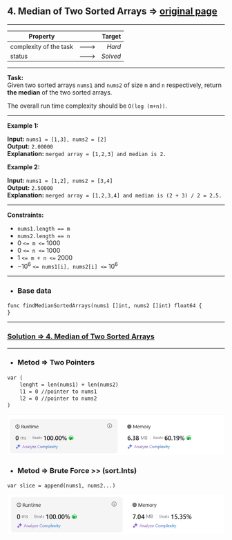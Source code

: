 ## 4. Median of Two Sorted Arrays => [original page](https://leetcode.com/problems/median-of-two-sorted-arrays/description/ "https://leetcode.com/problems/median-of-two-sorted-arrays/description/")

---
| Property               |      |   Target |              
|------------------------|:----:|---------:|
| complexity of the task | ---> |   _Hard_ |
| status                 | ---> | _Solved_ |

---
**Task:**  
Given two sorted arrays `nums1` and `nums2` of size `m` and `n` respectively, return **the median** of the two sorted arrays.

The overall run time complexity should be `O(log (m+n))`.

---
**Example 1:**

**Input:** `nums1 = [1,3], nums2 = [2]`  
**Output:** `2.00000`  
**Explanation:** `merged array = [1,2,3] and median is 2.`  

**Example 2:**

**Input:** `nums1 = [1,2], nums2 = [3,4]`  
**Output:** `2.50000`  
**Explanation:** `merged array = [1,2,3,4] and median is (2 + 3) / 2 = 2.5.`  

---
**Constraints:**

   * `nums1.length == m`
   * `nums2.length == n`
   * $0$ `<= m <=` $1000$
   * $0$ `<= n <=` $1000$
   * $1$ `<= m + n <=` $2000$
   * $-10^6$ `<= nums1[i], nums2[i] <=` $10^6$

---
* ### Base data

```Golang
func findMedianSortedArrays(nums1 []int, nums2 []int) float64 {
}
```

---
### [Solution => 4. Median of Two Sorted Arrays](https://github.com/Ekvo/Leetcode-problems/blob/main/Leetcode-Problems-List/0004-Median-of-Two-Sorted-Arrays/leetcodefour.go "https://github.com/Ekvo/Leetcode-problems/blob/main/Leetcode-Problems-List/0004-Median-of-Two-Sorted-Arrays/leetcodefour.go")

---
* ### Metod => Two Pointers
```Golang
var (
	lenght = len(nums1) + len(nums2)
	l1 = 0 //pointer to nums1
	l2 = 0 //pointer to nums2
)
```

![submit](https://github.com/Ekvo/Leetcode-problems/blob/main/Leetcode-Problems-Submit-Screenshots/4_Median_of_Two_Sorted_Arrays.jpg)

* ### Metod => Brute Force >> (sort.Ints)
```Golang
var slice = append(nums1, nums2...)
```

![submit](https://github.com/Ekvo/Leetcode-problems/blob/main/Leetcode-Problems-Submit-Screenshots/4_Median_of_Two_Sorted_Arrays_Brute.jpg)
 


